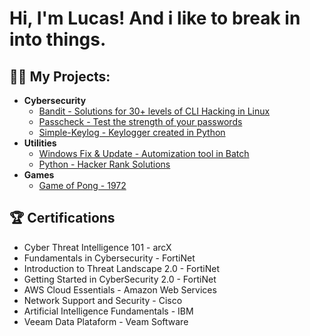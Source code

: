 <h1>Hi, I'm Lucas! And i like to break in into things.

<h2>👨‍💻 My Projects:</h2>

- <b>Cybersecurity</b>
  - [Bandit - Solutions for 30+ levels of CLI Hacking in Linux](https://github.com/sena-00/bandit)
  - [Passcheck - Test the strength of your passwords](https://github.com/sena-00/passcheck)
  - [Simple-Keylog - Keylogger created in Python](https://github.com/sena-00/Simple-Keylog)
- <b>Utilities</b>
  - [Windows Fix & Update - Automization tool in Batch](https://github.com/sena-00/Windows-Fix-Update)
  - [Python - Hacker Rank Solutions](https://github.com/sena-00/hackerrank-python)
- <b>Games</b>
  - [Game of Pong - 1972](https://github.com/sena-00/game-of-pong)
    
<h2>🏆 Certifications</h2>

- Cyber Threat Intelligence 101 - arcX
- Fundamentals in Cybersecurity - FortiNet
- Introduction to Threat Landscape 2.0 - FortiNet
- Getting Started in CyberSecurity 2.0 - FortiNet
- AWS Cloud Essentials - Amazon Web Services
- Network Support and Security - Cisco
- Artificial Intelligence Fundamentals - IBM
- Veeam Data Plataform - Veam Software


<!--
**joshmadakor1/joshmadakor1** is a ✨ _special_ ✨ repository because its `README.md` (this file) appears on your GitHub profile.

Here are some ideas to get you started:

- 🔭 I’m currently working on ...
- 🌱 I’m currently learning ...
- 👯 I’m looking to collaborate on ...
- 🤔 I’m looking for help with ...
- 💬 Ask me about ...
- 📫 How to reach me: ...
- 😄 Pronouns: ...
- ⚡ Fun fact: ...
-->
